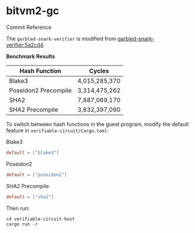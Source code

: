 # bitvm2-gc



Commit Reference

The `garbled-snark-verifier` is modified from [garbled-snark-verifier:5a2cd4](https://github.com/BitVM/garbled-snark-verifier/commit/5a2cd4dc6cb19e37adb1b3ab94414e01d1e8b338).

**Benchmark Results**

| Hash Function        | Cycles        |
|----------------------|---------------|
| Blake3               | 4,015,285,370 |
| Poseidon2 Precompile | 3,314,475,262 |
| SHA2                 | 7,887,069,170 |
| SHA2 Precompile      | 3,832,397,090 |

To switch between hash functions in the guest program, modify the default feature in `verifiable-circuit/Cargo.toml`:

Blake3
```toml
default = ["blake3"]
```

Poseidon2
```toml
default = ["poseidon2"]
```

SHA2 Precompile
```toml
default = ["sha2"]
```

Then run:
```shell
cd verifiable-circuit-host
cargo run -r
```
